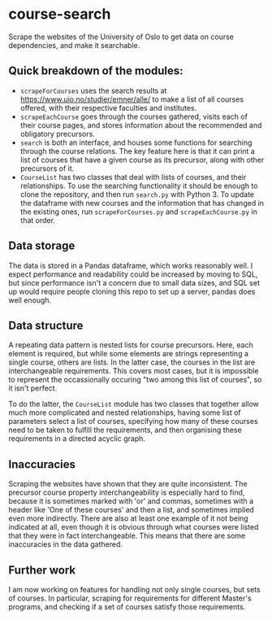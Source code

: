 # course-search
Scrape the websites of the University of Oslo to get data on course dependencies, and make it searchable.

## Quick breakdown of the modules:
 * `scrapeForCourses` uses the search results at https://www.uio.no/studier/emner/alle/ to make a list of all courses offered, with their respective faculties and institutes.
 * `scrapeEachCourse` goes through the courses gathered, visits each of their course pages, and stores information about the recommended and obligatory precursors.
 * `search` is both an interface, and houses some functions for searching through the course relations. The key feature here is that it can print a list of courses that have a given course as its precursor, along with other precursors of it.
 * `CourseList` has two classes that deal with lists of courses, and their relationships.
To use the searching functionality it should be enough to clone the repository, and then run `search.py` with Python 3. To update the dataframe with new courses and the information that has changed in the existing ones, run `scrapeForCourses.py` and `scrapeEachCourse.py` in that order.

## Data storage
 The data is stored in a Pandas dataframe, which works reasonably well. I expect performance and readability could be increased by moving to SQL, but since performance isn't a concern due to small data sizes, and SQL set up would require people cloning this repo to set up a server, pandas does well enough.
 
## Data structure
A repeating data pattern is nested lists for course precursors. Here, each element is required, but while some elements are strings representing a single course, others are lists. In the latter case, the courses in the list are interchangeable requirements. This covers most cases, but it is impossible to represent the occassionally occuring "two among this list of courses", so it isn't perfect.

To do the latter, the `CourseList` module has two classes that together allow much more complicated and nested relationships, having some list of parameters select a list of courses, specifying how many of these courses need to be taken to fulfill the requirements, and then organising these requirements in a directed acyclic graph.

## Inaccuracies
Scraping the websites have shown that they are quite inconsistent. The precursor course property interchangeability is especially hard to find, because it is sometimes marked with 'or' and commas, sometimes with a header like 'One of these courses' and then a list, and sometimes implied even more indirectly. There are also at least one example of it not being indicated at all, even though it is obvious through what courses were listed that they were in fact interchangeable. This means that there are some inaccuracies in the data gathered.

## Further work
I am now working on features for handling not only single courses, but sets of courses. In particular, scraping for requirements for different Master's programs, and checking if a set of courses satisfy those requirements.